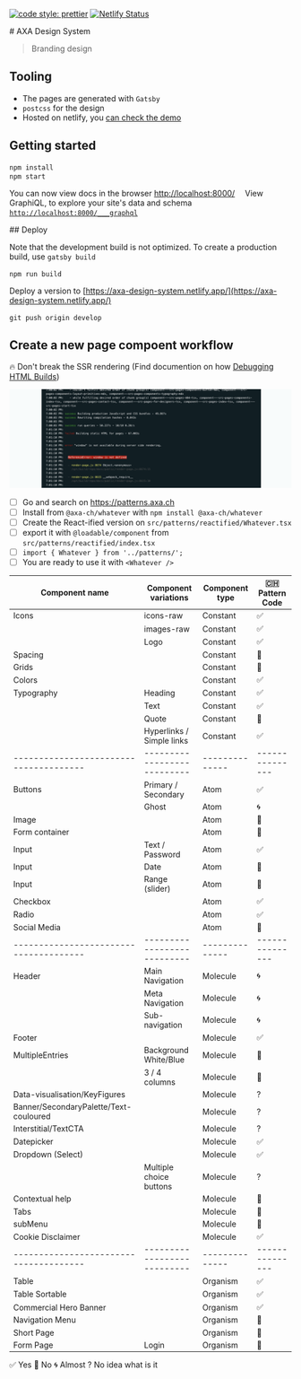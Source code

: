 [![code style: prettier](https://img.shields.io/badge/code_style-prettier-ff69b4.svg?style=flat-square)](https://github.com/prettier/prettier)
[![Netlify Status](https://api.netlify.com/api/v1/badges/acef601f-d186-458f-8e2e-787ce585bc4a/deploy-status)](https://app.netlify.com/sites/axa-design-system/deploys)

# AXA Design System

> Branding design

## Tooling

- The pages are generated with `Gatsby`
- `postcss` for the design
- Hosted on netlify, you [can check the demo](https://axa-design-system.netlify.app/)

## Getting started

```console
npm install
npm start
```

You can now view docs in the browser [http://localhost:8000/](http://localhost:8000/)
⠀
View GraphiQL, to explore your site's data and schema [`http://localhost:8000/___graphql`](http://localhost:8000/___graphql)

## Deploy

Note that the development build is not optimized.
To create a production build, use `gatsby build`

```
npm run build
```

Deploy a version to [https://axa-design-system.netlify.app/](https://axa-design-system.netlify.app/)

```console
git push origin develop
```

## Create a new page compoent workflow

🔥 Don't break the SSR rendering (Find documention on how [Debugging HTML Builds](https://www.gatsbyjs.org/docs/debugging-html-builds/))

![](static/ssr-windows-not-defined.png)

- [ ] Go and search on https://patterns.axa.ch
- [ ] Install from `@axa-ch/whatever` with `npm install @axa-ch/whatever`
- [ ] Create the React-ified version on `src/patterns/reactified/Whatever.tsx`
- [ ] export it with `@loadable/component` from `src/patterns/reactified/index.tsx`
- [ ] `import { Whatever } from '../patterns/';`
- [ ] You are ready to use it with `<Whatever />`

| Component name                         | Component variations        | Component type | 🇨🇭 Pattern Code |
| -------------------------------------- | --------------------------- | -------------- | --------------- |
| Icons                                  | icons-raw                   | Constant       | ✅              |
|                                        | images-raw                  | Constant       | ✅              |
|                                        | Logo                        | Constant       | ✅              |
| Spacing                                |                             | Constant       | 🔴              |
| Grids                                  |                             | Constant       | 🔴              |
| Colors                                 |                             | Constant       | ✅              |
| Typography                             | Heading                     | Constant       | ✅              |
|                                        | Text                        | Constant       | ✅              |
|                                        | Quote                       | Constant       | 🔴              |
|                                        | Hyperlinks / Simple links   | Constant       | ✅              |
| -------------------------------------- | --------------------------- | -------------- | --------------- |
| Buttons                                | Primary / Secondary         | Atom           | ✅              |
|                                        | Ghost                       | Atom           | 🌀              |
| Image                                  |                             | Atom           | 🔴              |
| Form container                         |                             | Atom           | 🔴              |
| Input                                  | Text / Password             | Atom           | ✅              |
| Input                                  | Date                        | Atom           | 🔴              |
| Input                                  | Range (slider)              | Atom           | 🔴              |
| Checkbox                               |                             | Atom           | ✅              |
| Radio                                  |                             | Atom           | ✅              |
| Social Media                           |                             | Atom           | 🔴              |
| -------------------------------------- | --------------------------- | -------------- | --------------- |
| Header                                 | Main Navigation             | Molecule       | 🌀              |
|                                        | Meta Navigation             | Molecule       | 🌀              |
|                                        | Sub-navigation              | Molecule       | 🌀              |
| Footer                                 |                             | Molecule       | ✅              |
| MultipleEntries                        | Background White/Blue       | Molecule       | 🔴              |
|                                        | 3 / 4 columns               | Molecule       | 🔴              |
| Data-visualisation/KeyFigures          |                             | Molecule       | ?               |
| Banner/SecondaryPalette/Text-couloured |                             | Molecule       | ?               |
| Interstitial/TextCTA                   |                             | Molecule       | ?               |
| Datepicker                             |                             | Molecule       | ✅              |
| Dropdown (Select)                      |                             | Molecule       | ✅              |
|                                        | Multiple choice buttons     | Molecule       | ?               |
| Contextual help                        |                             | Molecule       | 🔴              |
| Tabs                                   |                             | Molecule       | 🔴              |
| subMenu                                |                             | Molecule       | 🔴              |
| Cookie Disclaimer                      |                             | Molecule       | ✅              |
| -------------------------------------- | --------------------------- | -------------- | --------------- |
| Table                                  |                             | Organism       | ✅              |
| Table Sortable                         |                             | Organism       | ✅              |
| Commercial Hero Banner                 |                             | Organism       | ✅              |
| Navigation Menu                        |                             | Organism       | 🔴              |
| Short Page                             |                             | Organism       | 🔴              |
| Form Page                              | Login                       | Organism       | 🔴              |

✅ Yes
🔴 No
🌀 Almost
? No idea what is it
